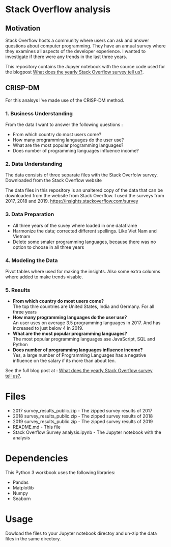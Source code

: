 # Stack Overflow analysis

## Motivation
Stack Overflow hosts a community where users can ask and answer questions about computer programming. They have an annual survey where they examines all aspects of the developer experience. I wanted to investigate if there were any trends in the last three years.

This repository contains the Jupyer notebook with the source code used for the blogpost [What does the yearly Stack Overflow survey tell us?](https://medium.com/@lukeerren/what-does-the-yearly-stack-overflow-survey-tell-us-ef273b882680). 

## CRISP-DM
For this analsys I've made use of the CRISP-DM method.

### 1. Business Understanding
From the data I want to answer the following questions :
* From which country do most users come?
* How many programming languages do the user use?
* What are the most popular programming languages?
* Does number of programming languages influence income?

### 2. Data Understanding
The data consists of three separate files with the Stack Overfolw survey. Downloaded from the Stack Overflow website

The data files in this repository is an unaltered copy of the data that can be downloaded from the website from Stack Overflow. I used the surveys from 2017, 2018 and 2019.
https://insights.stackoverflow.com/survey

### 3. Data Preparation
* All three years of the suvey where loaded in one dataframe
* Harmonize the data; corrected different spellings. Like Viet Nam and Vietnam
* Delete some smaler programming languages, because there was no option to choose in all three years

### 4. Modeling the Data
Pivot tables where used for making the insights. Also some extra columns where added to make trends visable.

### 5. Results
* **From which country do most users come?**<br/>The top thre countries are United States, India and Germany. For all three years
* **How many programming languages do the user use?**<br/>An user uses on average 3.5 programming languages in 2017. And has increased to just below 4 in 2019.
* **What are the most popular programming languages?**<br/>The most popular programming languages ase JavaScript, SQL and Python
* **Does number of programming languages influence income?**<br/>Yes, a large number of Programming Languages has a negative influence on the salary if its more than about ten.

See the full blog post at : [What does the yearly Stack Overflow survey tell us?](https://medium.com/@lukeerren/what-does-the-yearly-stack-overflow-survey-tell-us-ef273b882680). 

# Files
- 2017 survey_results_public.zip	- The zipped survey results of 2017
- 2018 survey_results_public.zip	- The zipped survey results of 2018
- 2019 survey_results_public.zip	- The zipped survey results of 2019
- README.md - This file
- Stack Overflow Survey analysis.ipynb - The Jupyter notebook with the analysis

# Dependencies
This Python 3 workbook uses the following libraries:
- Pandas
- Matplotlib
- Numpy
- Seaborn

# Usage
Dowload the files to your Jupyter notebook directoy and un-zip the data files in the same directory. 

